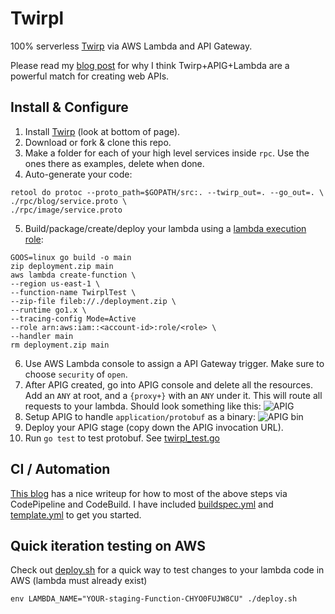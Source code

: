 # Twirpl

100% serverless [Twirp](https://blog.twitch.tv/twirp-a-sweet-new-rpc-framework-for-go-5f2febbf35f#a99f) via AWS Lambda and API Gateway.

Please read my [blog post]() for why I think Twirp+APIG+Lambda are a powerful match for creating web APIs.

## Install & Configure

1. Install [Twirp](https://github.com/twitchtv/twirp/wiki) (look at bottom of page).
1. Download or fork & clone this repo.
1. Make a folder for each of your high level services inside `rpc`.  Use the ones there as examples, delete when done.
1. Auto-generate your code:
```
retool do protoc --proto_path=$GOPATH/src:. --twirp_out=. --go_out=. \
./rpc/blog/service.proto \
./rpc/image/service.proto 
```
5. Build/package/create/deploy your lambda using a [lambda execution role](https://docs.aws.amazon.com/lambda/latest/dg/intro-permission-model.html#lambda-intro-execution-role):

```
GOOS=linux go build -o main
zip deployment.zip main
aws lambda create-function \
--region us-east-1 \
--function-name TwirplTest \
--zip-file fileb://./deployment.zip \
--runtime go1.x \
--tracing-config Mode=Active
--role arn:aws:iam::<account-id>:role/<role> \
--handler main
rm deployment.zip main
```
6. Use AWS Lambda console to assign a API Gateway trigger.  Make sure to choose `security` of `open`.
7. After APIG created, go into APIG console and delete all the resources.  Add an `ANY` at root, and a `{proxy+}` with an `ANY` under it.  This will route all requests to your lambda.  Should look something like this:
![APIG](https://rynop.files.wordpress.com/2018/01/screen-shot-2018-01-22-at-4-44-47-pm.png?w=2720)
8. Setup APIG to handle `application/protobuf` as a binary:
![APIG bin](https://rynop.files.wordpress.com/2018/01/screen-shot-2018-01-22-at-3-20-18-pm.png?w=1848)
9. Deploy your APIG stage (copy down the APIG invocation URL).
10. Run `go test` to test protobuf.  See [twirpl_test.go](./twirpl_test.go)

## CI / Automation

[This blog](https://aws.amazon.com/blogs/compute/announcing-go-support-for-aws-lambda/) has a nice writeup for how to most of the above steps via CodePipeline and CodeBuild.  I have included [buildspec.yml](buildspec.yml) and [template.yml](./template.yml) to get you started.

## Quick iteration testing on AWS

Check out [deploy.sh](./deploy.sh) for a quick way to test changes to your lambda code in AWS (lambda must already exist)

```
env LAMBDA_NAME="YOUR-staging-Function-CHYO0FUJW8CU" ./deploy.sh
```

